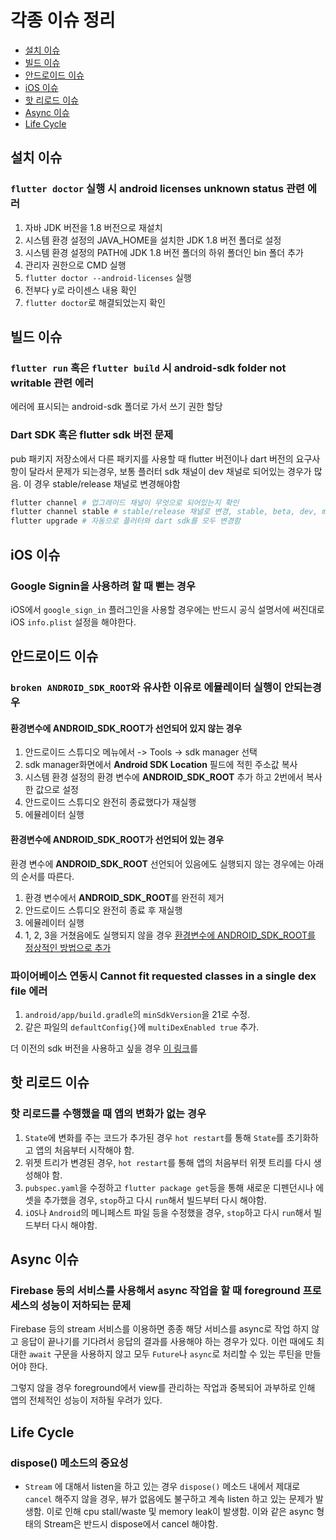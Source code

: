 # 각종 이슈 정리

- [설치 이슈](#설치-이슈)
- [빌드 이슈](#빌드-이슈)
- [안드로이드 이슈](#안드로이드-이슈)
- [iOS 이슈](#iOS-이슈)
- [핫 리로드 이슈](#핫-리로드-이슈)
- [Async 이슈](#Async-이슈)
- [Life Cycle](#Life-Cycle)

## 설치 이슈

### `flutter doctor` 실행 시 **android licenses unknown status** 관련 에러

1. 자바 JDK 버전을 1.8 버전으로 재설치
2. 시스템 환경 설정의 JAVA_HOME을 설치한 JDK 1.8 버전 폴더로 설정
3. 시스템 환경 설정의 PATH에 JDK 1.8 버전 폴더의 하위 폴더인 bin 폴더 추가 
4. 관리자 권한으로 CMD 실행
5. `flutter doctor --android-licenses` 실행
6. 전부다 y로 라이센스 내용 확인
7. `flutter doctor`로 해결되었는지 확인

## 빌드 이슈

### `flutter run` 혹은 `flutter build` 시 **android-sdk folder not writable** 관련 에러

에러에 표시되는 android-sdk 폴더로 가서 쓰기 권한 할당

### Dart SDK 혹은 flutter sdk 버전 문제

pub 패키지 저장소에서 다른 패키지를 사용할 때 flutter 버전이나 dart 버전의 요구사항이 달라서 문제가 되는경우,
보통 플러터 sdk 채널이 dev 채널로 되어있는 경우가 많음. 이 경우 stable/release 채널로 변경해야함

```bash
flutter channel # 업그레이드 채널이 무엇으로 되어있는지 확인
flutter channel stable # stable/release 채널로 변경, stable, beta, dev, master 총 3개
flutter upgrade # 자동으로 플러터와 dart sdk를 모두 변경함
```

## iOS 이슈

### Google Signin을 사용하려 할 때 뻗는 경우

iOS에서 `google_sign_in` 플러그인을 사용할 경우에는 반드시 공식 설명서에 써진대로 iOS `info.plist` 설정을 해야한다.

## 안드로이드 이슈

### `broken ANDROID_SDK_ROOT`와 유사한 이유로 에뮬레이터 실행이 안되는경우

#### 환경변수에 ANDROID_SDK_ROOT가 선언되어 있지 않는 경우

1. 안드로이드 스튜디오 메뉴에서 -> Tools -> sdk manager 선택
2. sdk manager화면에서 **Android SDK Location** 필드에 적힌 주소값 복사
3. 시스템 환경 설정의 환경 변수에 **ANDROID_SDK_ROOT** 추가 하고 2번에서 복사한 값으로 설정
4. 안드로이드 스튜디오 완전히 종료했다가 재실행
5. 에뮬레이터 실행

#### 환경변수에 ANDROID_SDK_ROOT가 선언되어 있는 경우

환경 변수에 **ANDROID_SDK_ROOT** 선언되어 있음에도 실행되지 않는 경우에는 아래의 순서를 따른다.

1. 환경 변수에서 **ANDROID_SDK_ROOT**를 완전히 제거
2. 안드로이드 스튜디오 완전히 종료 후 재실행
3. 에뮬레이터 실행 
4. 1, 2, 3을 거쳤음에도 실행되지 않을 경우 [환경변수에 ANDROID_SDK_ROOT를 정상적인 방법으로 추가](#환경변수에-ANDROID_SDK_ROOT가-선언되어-있지-않는-경우)


### 파이어베이스 연동시 Cannot fit requested classes in a single dex file 에러

1. `android/app/build.gradle`의 `minSdkVersion`을 21로 수정. 
2. 같은 파일의 `defaultConfig{}`에 `multiDexEnabled true` 추가.

더 이전의 sdk 버전을 사용하고 싶을 경우 [이 링크](https://developer.android.com/studio/build/multidex)를 

## 핫 리로드 이슈

### 핫 리로드를 수행했을 때 앱의 변화가 없는 경우 

1. `State`에 변화를 주는 코드가 추가된 경우 `hot restart`를 통해 `State`를 초기화하고 앱의 처음부터 시작해야 함. 
2. 위젯 트리가 변경된 경우, `hot restart`를 통해 앱의 처음부터 위젯 트리를 다시 생성해야 함. 
3. `pubspec.yaml`을 수정하고 `flutter package get`등을 통해 새로운 디펜던시나 에셋을 추가했을 경우, `stop`하고 다시 `run`해서 빌드부터 다시 해야함.
4. `iOS`나 `Android`의 메니페스트 파일 등을 수정했을 경우, `stop`하고 다시 `run`해서 빌드부터 다시 해야함. 

## Async 이슈

### Firebase 등의 서비스를 사용해서 async 작업을 할 때 foreground 프로세스의 성능이 저하되는 문제

Firebase 등의 stream 서비스를 이용하면 종종 해당 서비스를 async로 작업 하지 않고 응답이 끝나기를 기다려서 응답의 결과를 사용해야 하는 경우가 있다. 
이런 때에도 최대한 `await` 구문을 사용하지 않고 모두 `Future`나 `async`로 처리할 수 있는 루틴을 만들어야 한다. 

그렇지 않을 경우 foreground에서 view를 관리하는 작업과 중복되어 과부하로 인해 앱의 전체적인 성능이 저하될 우려가 있다. 

## Life Cycle

### dispose() 메소드의 중요성

- `Stream` 에 대해서 listen을 하고 있는 경우 `dispose()` 메소드 내에서 제대로 `cancel` 해주지 않을 경우, 뷰가 없음에도 불구하고 계속 listen 하고 있는 문제가 발생함. 이로 인해 cpu stall/waste 및 memory leak이 발생함. 이와 같은 async 형태의 Stream은 반드시 dispose에서 cancel 해야함. 

